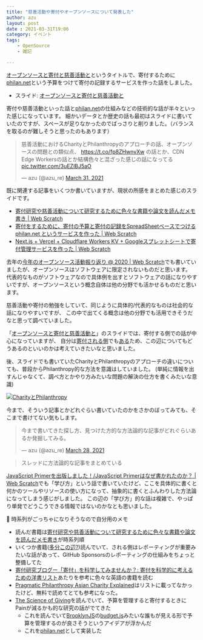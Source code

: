 ```yaml
---
title: "慈善活動や寄付やオープンソースについて発表した"
author: azu
layout: post
date : 2021-03-31T19:06
category: イベント
tags:
    - OpenSource
    - 雑記

---
```


[オープンソースと寄付と慈善活動と](https://azu.github.io/slide/2021/open-philanthropy/open-philanthropy.html)というタイトルで、寄付するために[philan.net](https://philan.net/)という予算をつけて寄付の記録するサービスを作った話をしました。

- スライド: [オープンソースと寄付と慈善活動と](https://azu.github.io/slide/2021/open-philanthropy/open-philanthropy.html)

寄付や慈善活動といった話と[philan.net](https://philan.net/)の仕組みなどの技術的な話が半々といった感じになっています。
細かいデータとか歴史の話も最初はスライドに書いていたのですが、スペースが足りなかったのでばっさりと削りました。（バランスを取るのが難しそうと思ったのもあります）

<blockquote class="twitter-tweet"><p lang="ja" dir="ltr">慈善活動におけるCharityとPhilanthropyのアプローチの話、オープンソースの問題との類似点、 <a href="https://t.co/fp8ZHwnvXw">https://t.co/fp8ZHwnvXw</a> の話とか、CDN Edge Workersの話とか結構色々と混ざった感じの話になってる <a href="https://t.co/3uEZlBJ5aO">pic.twitter.com/3uEZlBJ5aO</a></p>&mdash; azu (@azu_re) <a href="https://twitter.com/azu_re/status/1377081957121585152?ref_src=twsrc%5Etfw">March 31, 2021</a></blockquote>

<script async src="https://platform.twitter.com/widgets.js" charset="utf-8"></script> 

既に関連する記事をいくつか書いていますが、現状の所感をまとめた感じのスライドです。

- [寄付研究や慈善活動について研究するために色々な書籍や論文を読んだメモ書き | Web Scratch](https://efcl.info/2021/02/19/donation-philanthropy-study/)
- [寄付をするために、寄付の予算と寄付の記録をSpreadSheetベースでつける philan.net というサービスを作った | Web Scratch](https://efcl.info/2021/03/10/philan.net/)
- [Next.js + Vercel + Cloudflare Workers KV + Googleスプレットシートで寄付管理サービスを作った | Web Scratch](https://efcl.info/2021/03/12/next.js-vercel-cloudflare-workers-kv/)

去年の[今年のオープンソース活動振り返り @ 2020 | Web Scratch](https://efcl.info/2020/12/31/open-source-in-2020/)でも書いていましたが、オープンソースはソフトウェアに限定されないものだと思います。
代表的なものがソフトウェアなので具体例を出すとソフトウェアの話になりやすいですが、オープンソースという概念自体は他の分野でも活かせるものだと思います。

慈善活動や寄付の勉強をしていて、同じように具体的/代表的なものは社会的な話になりやすいですが、
この中で出てくる概念は他の分野でも活用できそうだなと思って調べていました。

「[オープンソースと寄付と慈善活動と](https://azu.github.io/slide/2021/open-philanthropy/open-philanthropy.html)」のスライドでは、寄付する側での話が中心になっていますが、
自分は[寄付される側](https://github.com/sponsors/azu)でも[ある](https://blog.cybozu.io/entry/2021/03/19/110000)ため、この辺についてもどうあるのといいのかは考えていきたいなと思いました。

後、スライドでも書いていたCharityとPhilanthropyのアプローチの違いについても、普段からPhilanthropy的な方法を意識はしていました。
(単純に情報を出すんじゃなくて、調べ方とかやり方みたいな問題の解決の仕方を書くみたいな意識)

[![CharityとPhilanthropy](https://efcl.info/wp-content/uploads/2021/03/31-1617197611.png)](https://azu.github.io/slide/2021/open-philanthropy/open-philanthropy.html)

今まで、そういう記事とかどれぐらい書いていたのかをさかのぼってみても、そこまで書けてない気もします。

<blockquote class="twitter-tweet"><p lang="ja" dir="ltr">今まで書いてきた探し方、見つけた方的な方法論的な記事がどれぐらいあるか発掘してみる。</p>&mdash; azu (@azu_re) <a href="https://twitter.com/azu_re/status/1376097317124669441?ref_src=twsrc%5Etfw">March 28, 2021</a></blockquote>

<script async src="https://platform.twitter.com/widgets.js" charset="utf-8"></script> 

> スレッドに方法論的な記事をまとめている

[JavaScript Primerを出版しました！/JavaScript Primerはなぜ書かれたのか？ | Web Scratch](https://efcl.info/2020/04/27/jsprimer/)でも「学び方」という話で書いていたけど、ここを具体的に書くと何かのツールやリソースの使い方になって、抽象的に書くとふんわりした方法論になってしまう感じがしました。
この辺の「学び方」的な話は複雑で、やっぱり単発でどうこうできる情報ではないのかなとも思いました。

📝 時系列がごっちゃになりそうなので自分用のメモ

- 読んだ書籍は[寄付研究や慈善活動について研究するために色々な書籍や論文を読んだメモ書き](https://efcl.info/2021/02/19/donation-philanthropy-study/)が時系列順
- いくつか書籍([多分この辺?](https://www.amazon.co.jp/dp/B07KZMKKHK/))読んでいて、される側はレポーティングが重要みたいな話があって、GitHub Sponsorsのレポーティングの仕組みをちょっと整備してた
- [寄付研究ブログー「寄付」を科学してみませんか？: 寄付を科学的に考えるための洋書リスト](https://watanabefumitaka.blogspot.com/p/blog-page_12.html)あたりを参考に色々な英語の書籍を読む
- [Pragmatic Philanthropy Asian Charity Explained](https://www.palgrave.com/gp/book/9789811071188)はリストに載ってなかったけど、無料で読めてとても参考になった。
- [The Science of Giving](https://www.amazon.com/dp/B004QM9VT4/)を読んでいて、予算を管理すると寄付するときにPainが減るかも的な研究の話がでてきた
  - これを読んでいて[BrooklynJS](https://github.com/brooklynjs/brooklynjs.github.io)の[budget.js](https://github.com/brooklynjs/brooklynjs.github.io/blob/master/budget.js)みたいな誰もが見える形で予算を管理するのが良さそうというアイデアが浮かんだ
  - これを[philan.net](https://philan.net/)として実装した